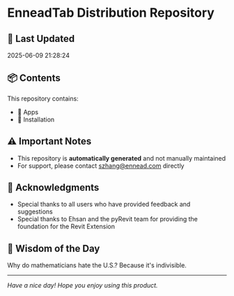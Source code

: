# EnneadTab Distribution Repository

## 📅 Last Updated
2025-06-09 21:28:24



## 📦 Contents
This repository contains:
- 📂 Apps
- 📂 Installation

## ⚠️ Important Notes
- This repository is **automatically generated** and not manually maintained
- For support, please contact szhang@ennead.com directly

## 🙏 Acknowledgments
- Special thanks to all users who have provided feedback and suggestions
- Special thanks to Ehsan and the pyRevit team for providing the foundation for the Revit Extension

## 💭 Wisdom of the Day
Why do mathematicians hate the U.S.? Because it's indivisible.

---
*Have a nice day! Hope you enjoy using this product.*
